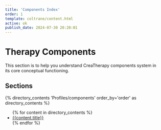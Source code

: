 ```yaml
---
title: 'Components Index'
order: 1
template: coltrane/content.html
active: ok
publish_date: 2024-07-30 20:20:01
---
```

# Therapy Components

This section is to help you understand CreaTherapy components system in its core conceptual functioning.

## Sections
{% directory_contents 'Profiles/components' order_by='order' as directory_contents %}
<ul>
{% for content in directory_contents %}
    <li><a href="/{{content.slug}}/">{{content.title}}</a></li>
    {% endfor %}
</ul>